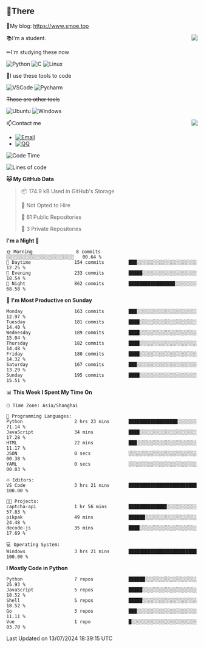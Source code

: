 
## 👏There

📰My blog: https://www.smoe.top

<img align="right" src="https://github-readme-stats.vercel.app/api/top-langs/?username=AkashiCoin"/>


📚I'm a student.

✏I'm studying these now

![Python](https://img.shields.io/badge/-Python-blue?style=flat-square&logo=Python&logoColor=fff)
![C](https://img.shields.io/badge/-C-585858?style=flat-square&logo=C&logoColor=fff)
![Linux](https://img.shields.io/badge/-Linux-black?style=flat-square&logo=Linux&logoColor=fff)

🔨I use these tools to code

![VSCode](https://img.shields.io/badge/-VSCode-blue?style=flat-square&logo=visualstudiocode&logoColor=fff)
![Pycharm](https://img.shields.io/badge/-Pycharm-green?style=flat-square&logo=pycharm&logoColor=fff)

 ~~These are other tools~~

![Ubuntu](https://img.shields.io/badge/-Ubuntu-orange?style=flat-square&logo=Ubuntu&logoColor=fff)
![Windows](https://img.shields.io/badge/-Windows-blue?style=flat-square&logo=Windows&logoColor=fff)

<img align="right" src="https://github-readme-stats.vercel.app/api?username=AkashiCoin" />


📫Contact me

* [![Email](https://img.shields.io/badge/Email-l1040186796@gmail.com-1?style=social&logoColor=fff)](mailto:l1040186796@gmail.com)
* [![QQ](https://img.shields.io/badge/QQ-1040186796-1?style=social&logoColor=fff)](tencent://AddContact/?fromId=45&fromSubId=1&subcmd=all&uin=1040186796&website=www.oicqzone.com)

<!--START_SECTION:waka-->
![Code Time](http://img.shields.io/badge/Code%20Time-1%2C200%20hrs%2011%20mins-blue)

![Lines of code](https://img.shields.io/badge/From%20Hello%20World%20I%27ve%20Written-267.5%20thousand%20lines%20of%20code-blue)

**🐱 My GitHub Data** 

> 📦 174.9 kB Used in GitHub's Storage 
 > 
> 🚫 Not Opted to Hire
 > 
> 📜 61 Public Repositories 
 > 
> 🔑 3 Private Repositories 
 > 
**I'm a Night 🦉** 

```text
🌞 Morning                8 commits           ░░░░░░░░░░░░░░░░░░░░░░░░░   00.64 % 
🌆 Daytime                154 commits         ███░░░░░░░░░░░░░░░░░░░░░░   12.25 % 
🌃 Evening                233 commits         █████░░░░░░░░░░░░░░░░░░░░   18.54 % 
🌙 Night                  862 commits         █████████████████░░░░░░░░   68.58 % 
```
📅 **I'm Most Productive on Sunday** 

```text
Monday                   163 commits         ███░░░░░░░░░░░░░░░░░░░░░░   12.97 % 
Tuesday                  181 commits         ████░░░░░░░░░░░░░░░░░░░░░   14.40 % 
Wednesday                189 commits         ████░░░░░░░░░░░░░░░░░░░░░   15.04 % 
Thursday                 182 commits         ████░░░░░░░░░░░░░░░░░░░░░   14.48 % 
Friday                   180 commits         ████░░░░░░░░░░░░░░░░░░░░░   14.32 % 
Saturday                 167 commits         ███░░░░░░░░░░░░░░░░░░░░░░   13.29 % 
Sunday                   195 commits         ████░░░░░░░░░░░░░░░░░░░░░   15.51 % 
```


📊 **This Week I Spent My Time On** 

```text
🕑︎ Time Zone: Asia/Shanghai

💬 Programming Languages: 
Python                   2 hrs 23 mins       ██████████████████░░░░░░░   71.14 % 
JavaScript               34 mins             ████░░░░░░░░░░░░░░░░░░░░░   17.28 % 
HTML                     22 mins             ███░░░░░░░░░░░░░░░░░░░░░░   11.17 % 
JSON                     0 secs              ░░░░░░░░░░░░░░░░░░░░░░░░░   00.38 % 
YAML                     0 secs              ░░░░░░░░░░░░░░░░░░░░░░░░░   00.03 % 

🔥 Editors: 
VS Code                  3 hrs 21 mins       █████████████████████████   100.00 % 

🐱‍💻 Projects: 
captcha-api              1 hr 56 mins        ██████████████░░░░░░░░░░░   57.83 % 
pikpak                   49 mins             ██████░░░░░░░░░░░░░░░░░░░   24.48 % 
decode-js                35 mins             ████░░░░░░░░░░░░░░░░░░░░░   17.69 % 

💻 Operating System: 
Windows                  3 hrs 21 mins       █████████████████████████   100.00 % 
```

**I Mostly Code in Python** 

```text
Python                   7 repos             ██████░░░░░░░░░░░░░░░░░░░   25.93 % 
JavaScript               5 repos             █████░░░░░░░░░░░░░░░░░░░░   18.52 % 
Shell                    5 repos             █████░░░░░░░░░░░░░░░░░░░░   18.52 % 
Go                       3 repos             ███░░░░░░░░░░░░░░░░░░░░░░   11.11 % 
Vue                      1 repo              █░░░░░░░░░░░░░░░░░░░░░░░░   03.70 % 
```




 Last Updated on 13/07/2024 18:39:15 UTC
<!--END_SECTION:waka-->

